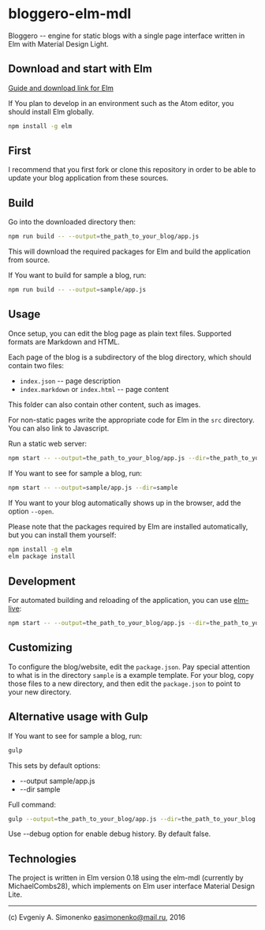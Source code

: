 # bloggero-elm-mdl

Bloggero -- engine for static blogs with a single page interface written in Elm
with Material Design Light.

## Download and start with Elm

[Guide and download link for Elm](https://guide.elm-lang.org/get_started.html)

If You plan to develop in an environment such as the Atom editor, you should
install Elm globally.

``` sh
npm install -g elm
```

## First

I recommend that you first fork or clone this repository in order to be able to
update your blog application from these sources.

## Build

Go into the downloaded directory then:

``` sh
npm run build -- --output=the_path_to_your_blog/app.js
```

This will download the required packages for Elm and build the application
from source.

If You want to build for sample a blog, run:

``` sh
npm run build -- --output=sample/app.js
```

## Usage

Once setup, you can edit the blog page as plain text files. Supported formats
are Markdown and HTML.

Each page of the blog is a subdirectory of the blog directory, which should
contain two files:

* `index.json` -- page description
* `index.markdown` or `index.html` -- page content

This folder can also contain other content, such as images.

For non-static pages write the appropriate code for Elm in the
`src` directory. You can also link to Javascript.

Run a static web server:

``` sh
npm start -- --output=the_path_to_your_blog/app.js --dir=the_path_to_your_blog
```

If You want to see for sample a blog, run:

``` sh
npm start -- --output=sample/app.js --dir=sample
```

If You want to your blog automatically shows up in the browser, add the option
`--open`.

Please note that the packages required by Elm are installed automatically, but
you can install them yourself:

``` sh
npm install -g elm
elm package install
```

## Development

For automated building and reloading of the application, you can use
[elm-live](https://github.com/tomekwi/elm-live):

``` sh
npm start -- --output=the_path_to_your_blog/app.js --dir=the_path_to_your_blog
```

## Customizing

To configure the blog/website, edit the `package.json`. Pay special attention to
what is in the directory `sample` is a example template. For your blog, copy
those files to a new directory, and then edit the `package.json` to point to
your new directory.

## Alternative usage with Gulp

If You want to see for sample a blog, run:

``` sh
gulp
```

This sets by default options:

* --output sample/app.js
* --dir sample

Full command:

``` sh
gulp --output=the_path_to_your_blog/app.js --dir=the_path_to_your_blog
```

Use --debug option for enable debug history. By default false.

## Technologies

The project is written in Elm version 0.18 using the elm-mdl (currently by
MichaelCombs28), which implements on Elm user interface Material Design Lite.

---

(c) Evgeniy A. Simonenko <easimonenko@mail.ru>, 2016
